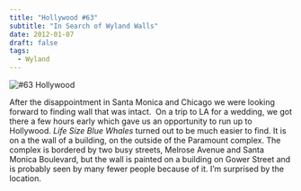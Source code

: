 ```yaml
---
title: "Hollywood #63"
subtitle: "In Search of Wyland Walls"
date: 2012-01-07
draft: false
tags:
  - Wyland
---
```


![#63 Hollywood](../images/63-hollywood.jpg)

After the disappointment in Santa Monica and Chicago we were looking forward to finding wall that was intact.  On a trip to LA for a wedding, we got there a few hours early which gave us an opportunity to run up to Hollywood. _Life Size Blue Whales_ turned out to be much easier to find. It is on a the wall of a building, on the outside of the Paramount complex. The complex is bordered by two busy streets, Melrose Avenue and Santa Monica Boulevard, but the wall is painted on a building on Gower Street and is probably seen by many fewer people because of it. I’m surprised by the location.
